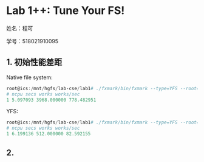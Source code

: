 # Lab 1++: Tune Your FS!

姓名：程可

学号：518021910095



## 1. 初始性能差距

Native file system:

```powershell
root@ics:/mnt/hgfs/lab-cse/lab1# ./fxmark/bin/fxmark --type=YFS --root=./native --ncore=1 --duration=5
# ncpu secs works works/sec 
1 5.097093 3968.000000 778.482951
```

YFS:

```powershell
root@ics:/mnt/hgfs/lab-cse/lab1# ./fxmark/bin/fxmark --type=YFS --root=./yfs1 --ncore=1 --duration=5
# ncpu secs works works/sec 
1 6.199136 512.000000 82.592155
```



## 2.
